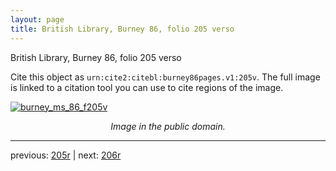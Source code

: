 ```yaml
---
layout: page
title: British Library, Burney 86, folio 205 verso
---
```


British Library, Burney 86, folio 205 verso

Cite this object as `urn:cite2:citebl:burney86pages.v1:205v`.  The full image is linked to a citation tool you can use to cite regions of the image.

[![burney_ms_86_f205v](http://www.homermultitext.org/iipsrv?IIIF=/project/homer/pyramidal/deepzoom/citebl/burney86imgs/v1/burney_ms_86_f205v.tif/full/800,/0/default.jpg)](http://www.homermultitext.org/ict2/?urn=urn:cite2:citebl:burney86imgs.v1:burney_ms_86_f205v) 

<p style="text-align: center; font-style: italic;">Image in the public domain.</p>

---

previous: [205r](../205r/) | next: [206r](../206r/)